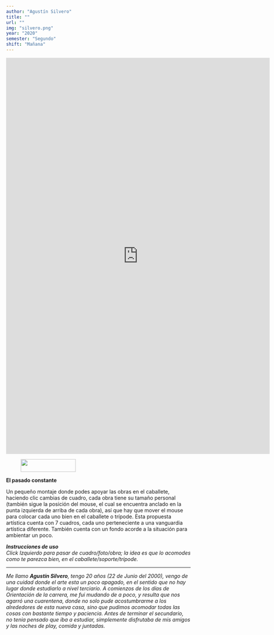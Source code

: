 ```yaml
---
author: "Agustín Silvero"
title: ""
url: ""
img: "silvero.png"
year: "2020"
semester: "Segundo"
shift: "Mañana"
---
```



<!-- wp:html -->
<p align="center"><iframe width="720" height="1080" frameborder="0" scrolling="no" style="margin:0 auto!important;" src="https://editor.p5js.org/agustin22sn/embed/5tJm2fMoF"></iframe></p>
<!-- /wp:html -->

<!-- wp:image {"id":604,"align":"center","width":150,"height":35} -->
<div class="wp-block-image"><figure class="aligncenter is-resized"><img src="https://am1-lacabanne.atamvirtual.com.ar/wp-content/uploads/2020/12/usabilidad-AM12020-siMobile.png" alt="" class="wp-image-604" width="150" height="35"/></figure></div>
<!-- /wp:image -->

<!-- wp:paragraph -->
<p><strong> El pasado constante</strong></p>
<!-- /wp:paragraph -->

<!-- wp:paragraph -->
<p>Un pequeño montaje donde podes apoyar las obras en el caballete, haciendo clic cambias de cuadro, cada obra tiene su tamaño personal (también sigue la posición del mouse, el cual se encuentra anclado en la punta izquierda de arriba de cada obra), así que hay que mover el mouse para colocar cada uno bien en el caballete o trípode. Esta propuesta artística cuenta con 7 cuadros, cada uno perteneciente a una vanguardia artística diferente. También cuenta con un fondo acorde a la situación para ambientar un poco.</p>
<!-- /wp:paragraph -->

<!-- wp:paragraph -->
<p><strong><em>Instrucciones de uso</em></strong><em><br>Click Izquierdo para pasar de cuadro/foto/obra; la idea es que lo acomodes como te parezca bien, en el caballete/soporte/trípode.</em></p>
<!-- /wp:paragraph -->

<!-- wp:separator -->
<hr class="wp-block-separator"/>
<!-- /wp:separator -->

<!-- wp:paragraph -->
<p><em>Me llamo </em><strong><em>Agustín Silvero</em></strong><em>, tengo 20 años (22 de Junio del 2000), vengo de una cuidad donde el arte esta un poco apagado, en el sentido que no hay lugar donde estudiarlo a nivel terciario. A comienzos de los días de Orientación de la carrera, me fui mudando de a poco, y resulta que nos agarró una cuarentena, donde no solo pude acostumbrarme a los alrededores de esta nueva casa, sino que pudimos acomodar todas las cosas con bastante tiempo y paciencia. Antes de terminar el secundario, no tenia pensado que iba a estudiar, simplemente disfrutaba de mis amigos y las noches de play, comida y juntadas.</em></p>
<!-- /wp:paragraph -->
